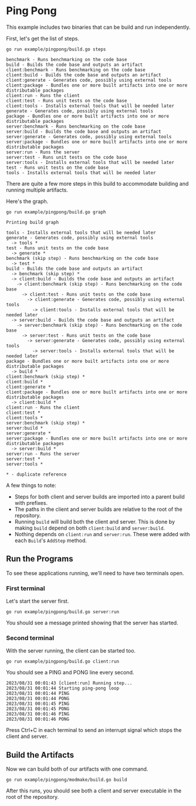 # Ping Pong

This example includes two binaries that can be build and run independently.

First, let's get the list of steps.

```shell
go run example/pingpong/build.go steps
```

```
benchmark - Runs benchmarking on the code base
build - Builds the code base and outputs an artifact
client:benchmark - Runs benchmarking on the code base
client:build - Builds the code base and outputs an artifact
client:generate - Generates code, possibly using external tools
client:package - Bundles one or more built artifacts into one or more distributable packages
client:run - Runs the client
client:test - Runs unit tests on the code base
client:tools - Installs external tools that will be needed later
generate - Generates code, possibly using external tools
package - Bundles one or more built artifacts into one or more distributable packages
server:benchmark - Runs benchmarking on the code base
server:build - Builds the code base and outputs an artifact
server:generate - Generates code, possibly using external tools
server:package - Bundles one or more built artifacts into one or more distributable packages
server:run - Runs the server
server:test - Runs unit tests on the code base
server:tools - Installs external tools that will be needed later
test - Runs unit tests on the code base
tools - Installs external tools that will be needed later
```

There are quite a few more steps in this build to accommodate building and running multiple artifacts.

Here's the graph.

```shell
go run example/pingpong/build.go graph
```

```
Printing build graph

tools - Installs external tools that will be needed later
generate - Generates code, possibly using external tools
  -> tools *
test - Runs unit tests on the code base
  -> generate *
benchmark (skip step) - Runs benchmarking on the code base
  -> test *
build - Builds the code base and outputs an artifact
  -> benchmark (skip step) *
  -> client:build - Builds the code base and outputs an artifact
    -> client:benchmark (skip step) - Runs benchmarking on the code base
      -> client:test - Runs unit tests on the code base
        -> client:generate - Generates code, possibly using external tools
          -> client:tools - Installs external tools that will be needed later
  -> server:build - Builds the code base and outputs an artifact
    -> server:benchmark (skip step) - Runs benchmarking on the code base
      -> server:test - Runs unit tests on the code base
        -> server:generate - Generates code, possibly using external tools
          -> server:tools - Installs external tools that will be needed later
package - Bundles one or more built artifacts into one or more distributable packages
  -> build *
client:benchmark (skip step) *
client:build *
client:generate *
client:package - Bundles one or more built artifacts into one or more distributable packages
  -> client:build *
client:run - Runs the client
client:test *
client:tools *
server:benchmark (skip step) *
server:build *
server:generate *
server:package - Bundles one or more built artifacts into one or more distributable packages
  -> server:build *
server:run - Runs the server
server:test *
server:tools *

* - duplicate reference
```

A few things to note:
* Steps for both client and server builds are imported into a parent build with prefixes.
* The paths in the client and server builds are relative to the root of the repository.
* Running `build` will build both the client and server. This is done by making `build` depend on both `client:build` and `server:build`.
* Nothing depends on `client:run` and `server:run`. These were added with each `Build`'s `AddStep` method.

## Run the Programs

To see these applications running, we'll need to have two terminals open.

### First terminal

Let's start the server first.

```shell
go run example/pingpong/build.go server:run
```

You should see a message printed showing that the server has started.

### Second terminal

With the server running, the client can be started too.

```shell
go run example/pingpong/build.go client:run
```

You should see a PING and PONG line every second.

```
2023/08/31 00:01:43 [client:run] Running step...
2023/08/31 00:01:44 Starting ping-pong loop
2023/08/31 00:01:44 PING
2023/08/31 00:01:44 PONG
2023/08/31 00:01:45 PING
2023/08/31 00:01:45 PONG
2023/08/31 00:01:46 PING
2023/08/31 00:01:46 PONG
```

Press Ctrl+C in each terminal to send an interrupt signal which stops the client and server.

## Build the Artifacts

Now we can build both of our artifacts with one command.

```shell
go run example/pingpong/modmake/build.go build
```

After this runs, you should see both a client and server executable in the root of the repository.
